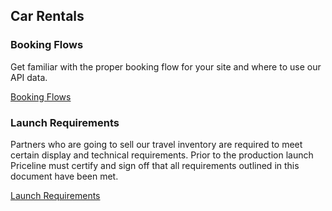 ## Car Rentals

### Booking Flows

Get familiar with the proper booking flow for your site and where to use our API data.

[Booking Flows](guides-flow-car.md)

### Launch Requirements

Partners who are going to sell our travel inventory are required to meet certain display and technical requirements. Prior to the production launch Priceline must certify and sign off that all requirements outlined in this document have been met.

[Launch Requirements](guides-launch-car.md)
